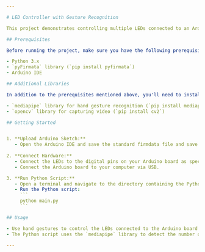 ```yaml
---

# LED Controller with Gesture Recognition

This project demonstrates controlling multiple LEDs connected to an Arduino board using Python and the `pyFirmata` library. The Python script communicates with the Arduino board via serial communication to turn the LEDs on or off based on hand gestures detected using the Mediapipe library.

## Prerequisites

Before running the project, make sure you have the following prerequisites installed:

- Python 3.x
- `pyFirmata` library (`pip install pyfirmata`)
- Arduino IDE

## Additional Libraries

In addition to the prerequisites mentioned above, you'll need to install the following Python libraries:

- `mediapipe` library for hand gesture recognition (`pip install mediapipe`)
- `opencv` library for capturing video (`pip install cv2`)

## Getting Started


1. **Upload Arduino Sketch:**
   - Open the Arduino IDE and save the standard firmdata file and save it to the connected arduino board.
   
2. **Connect Hardware:**
   - Connect the LEDs to the digital pins on your Arduino board as specified in the Arduino sketch.
   - Connect the Arduino board to your computer via USB.

3. **Run Python Script:**
   - Open a terminal and navigate to the directory containing the Python script (`main.py`).
   - Run the Python script:
     ```
     python main.py
     ```

## Usage

- Use hand gestures to control the LEDs connected to the Arduino board.
- The Python script uses the `mediapipe` library to detect the number of fingers raised and maps it to the corresponding number of LEDs to turn on.

---
```

